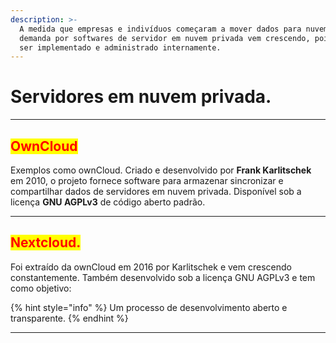 ```yaml
---
description: >-
  A medida que empresas e indivíduos começaram a mover dados para nuvem, há
  demanda por softwares de servidor em nuvem privada vem crescendo, pois pode
  ser implementado e administrado internamente.
---
```


# Servidores em nuvem privada.

***

## <mark style="color:red;">OwnCloud</mark>

Exemplos como ownCloud. Criado e desenvolvido por **Frank Karlitschek** em 2010, o projeto fornece software para armazenar sincronizar e compartilhar dados de servidores em nuvem privada. Disponível sob a licença **GNU AGPLv3** de código aberto padrão.

***

## <mark style="color:red;">Nextcloud.</mark>

Foi extraído da ownCloud em 2016 por Karlitschek e vem crescendo constantemente. Também desenvolvido sob a licença GNU AGPLv3 e tem como objetivo:&#x20;

{% hint style="info" %}
Um processo de desenvolvimento aberto e transparente.
{% endhint %}

***
